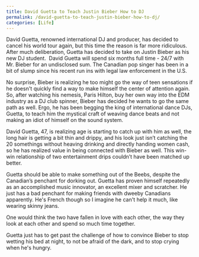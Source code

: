 ```yaml
---
title: David Guetta to Teach Justin Bieber How to DJ
permalink: /david-guetta-to-teach-justin-bieber-how-to-dj/
categories: [Life]
---
```

David Guetta, renowned international DJ and producer, has decided to cancel his world tour again, but this time the reason is far more ridiculous. After much deliberation, Guetta has decided to take on Justin Bieber as his new DJ student.  David Guetta will spend six months full time - 24/7 with Mr. Bieber for an undisclosed sum. The Canadian pop singer has been in a bit of slump since his recent run ins with legal law enforcement in the U.S.

No surprise, Bieber is realizing he too might go the way of teen sensations if he doesn't quickly find a way to make himself the center of attention again. So, after watching his nemesis, Paris Hilton, buy her own way into the EDM industry as a DJ club spinner, Bieber has decided he wants to go the same path as well. Ergo, he has been begging the king of international dance DJs, Guetta, to teach him the mystical craft of weaving dance beats and not making an idiot of himself on the sound system.

David Guetta, 47, is realizing age is starting to catch up with him as well, the long hair is getting a bit thin and drippy, and his look just isn’t catching the 20 somethings without heaving drinking and directly handing women cash, so he has realized value in being connected with Bieber as well. This win-win relationship of two entertainment drips couldn’t have been matched up better.

Guetta should be able to make something out of the Beebs, despite the Canadian’s penchant for dorking out. Guetta has proven himself repeatedly as an accomplished music innovator, an excellent mixer and scratcher. He just has a bad penchant for making friends with dweeby Canadians apparently. He's French though so I imagine he can't help it much, like wearing skinny jeans.

One would think the two have fallen in love with each other, the way they look at each other and spend so much time together.

Guetta just has to get past the challenge of how to convince Bieber to stop wetting his bed at night, to not be afraid of the dark, and to stop crying when he's hungry.
